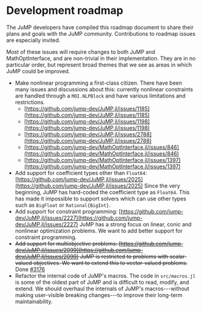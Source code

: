 # Development roadmap

The JuMP developers have compiled this roadmap document to share their plans and
goals with the JuMP community. Contributions to roadmap issues are especially
invited.

Most of these issues will require changes to both JuMP and MathOptInterface, and
are non-trivial in their implementation. They are in no particular order, but
represent broad themes that we see as areas in which JuMP could be improved.

 - Make nonlinear programming a first-class citizen. There have been many issues
   and discussions about this: currently nonlinear constraints are handled
   through a `MOI.NLPBlock` and have various limitations and restrictions.
   - [https://github.com/jump-dev/JuMP.jl/issues/1185](https://github.com/jump-dev/JuMP.jl/issues/1185)
   - [https://github.com/jump-dev/JuMP.jl/issues/1198](https://github.com/jump-dev/JuMP.jl/issues/1198)
   - [https://github.com/jump-dev/JuMP.jl/issues/2788](https://github.com/jump-dev/JuMP.jl/issues/2788)
   - [https://github.com/jump-dev/MathOptInterface.jl/issues/846](https://github.com/jump-dev/MathOptInterface.jl/issues/846)
   - [https://github.com/jump-dev/MathOptInterface.jl/issues/1397](https://github.com/jump-dev/MathOptInterface.jl/issues/1397)
 - Add support for coefficient types other than `Float64`:
   [https://github.com/jump-dev/JuMP.jl/issues/2025](https://github.com/jump-dev/JuMP.jl/issues/2025)
   Since the very beginning, JuMP has hard-coded the coefficient type as
   `Float64`. This has made it impossible to support solvers which can use other
   types such as `BigFloat` or `Rational{BigInt}`.
 - Add support for constraint programming:
   [https://github.com/jump-dev/JuMP.jl/issues/2227](https://github.com/jump-dev/JuMP.jl/issues/2227)
   JuMP has a strong focus on linear, conic and nonlinear optimization problems.
   We want to add better support for constraint programming.
 - <s>Add support for multiobjective problems:
   [https://github.com/jump-dev/JuMP.jl/issues/2099](https://github.com/jump-dev/JuMP.jl/issues/2099)
   JuMP is restricted to problems with scalar-valued objectives. We want to
   extend this to vector-valued problems.</s> Done [#3176](https://github.com/jump-dev/JuMP.jl/pull/3176)
 - Refactor the internal code of JuMP's macros. The code in `src/macros.jl` is
   some of the oldest part of JuMP and is difficult to read, modify, and extend.
   We should overhaul the internals of JuMP's macros---without making
   user-visible breaking changes---to improve their long-term maintainability.
